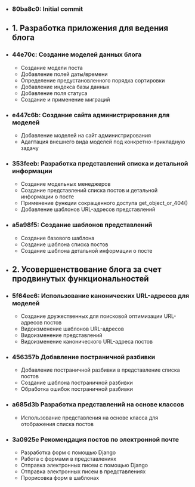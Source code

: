 <ul class="list-unstyled">
  <li><h3> 80ba8c0: Initial commit</h3></li>

  <li><h2>1. Разработка приложения для ведения блога</h2></li>

  <li><h3> 44e70c: Создание моделей данных блога</h3></li>
    <ul>
      <li>Создание модели поста</li>
      <li>Добавление полей даты/времени</li>
      <li>Определение предустановленного порядка сортировки</li>
      <li>Добавление индекса базы данных</li>
      <li>Добавление поля статуса</li>
      <li>Создание и применение миграций</li>
    </ul>

  <li><h3> e447c6b: Создание сайта администрирования для моделей</h3></li>
    <ul>
      <li>Добавление моделей на сайт администрирования</li>
      <li>Адаптация внешнего вида моделей под конкретно-прикладную задачу</li>
    </ul>

  <li><h3> 353feeb: Разработка представлений списка и детальной информации</h3></li>
    <ul>
      <li>Создание модельных менеджеров</li>
      <li>Создание представлений списка постов и детальной информации о посте</li>
      <li>Применение функции сокращенного доступа get_object_or_404()</li>
      <li>Добавление шаблонов URL-адресов представлений</li>
    </ul>

  <li><h3> a5a98f5: Создание шаблонов представлений</h3></li>
    <ul>
      <li>Создание базового шаблона</li>
      <li>Создание шаблона списка постов</li>
      <li>Создание шаблона детальной информации о посте</li>
    </ul>

  <li><h2>2. Усовершенствование блога за счет продвинутых функциональностей</h2></li>

  <li><h3> 5f64ec6: Использование канонических URL-адресов для моделей</h3></li>
   <ul>
      <li>Создание дружественных для поисковой оптимизации URL-адресов постов</li>
      <li>Видоизменение шаблонов URL-адресов</li>
      <li>Видоизменение представлений</li>
      <li>Видоизменение канонического URL-адреса постов</li>
    </ul>

  <li><h3> 456357b Добавление постраничной разбивки</h3></li>
   <ul>
      <li>Добавление постраничной разбивки в представление списка постов</li>
      <li>Создание шаблона постраничной разбивки</li>
      <li>Обработка ошибок постраничной разбивки</li>
    </ul>

  <li><h3> a685d3b Разработка представлений на основе классов</h3></li>
   <ul>
      <li>Использование представления на основе класса для отображения списка постов</li>
    </ul>

  <li><h3> 3a0925e Рекомендация постов по электронной почте</h3></li>
   <ul>
      <li>Разработка форм с помощью Django</li>
      <li>Работа с формами в представлениях</li>
      <li>Отправка электронных писем с помощью Django</li>
      <li>Отправка электронных писем в представлениях</li>
      <li>Прорисовка форм в шаблонах</li>
    </ul>

</ul>





